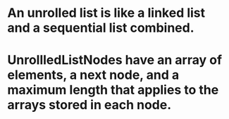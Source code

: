 # An unrolled list is like a linked list and a sequential list combined. 

# UnrollledListNodes have an array of elements, a next node, and a maximum length that applies to the arrays stored in each node.

